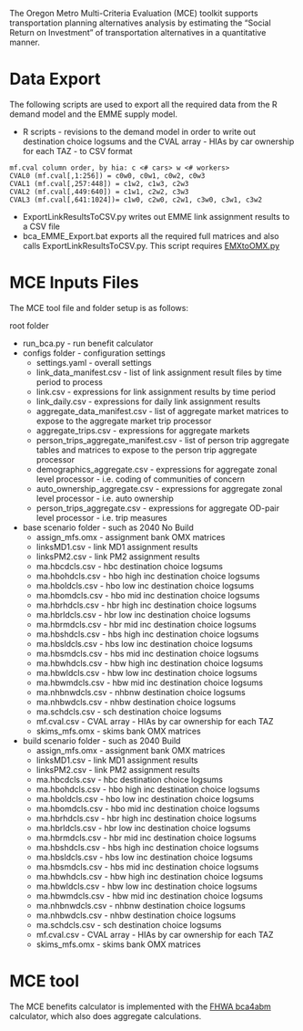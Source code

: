 The Oregon Metro Multi-Criteria Evaluation (MCE) toolkit supports transportation planning alternatives analysis by estimating the “Social Return on Investment” of transportation alternatives in a quantitative manner.

# Data Export
The following scripts are used to export all the required data from the R demand model and the EMME supply model.
  - R scripts - revisions to the demand model in order to write out 
destination choice logsums and the CVAL array - HIAs by car ownership for each TAZ - to CSV format

```
mf.cval column order, by hia: c <# cars> w <# workers>
CVAL0 (mf.cval[,1:256]) = c0w0, c0w1, c0w2, c0w3
CVAL1 (mf.cval[,257:448]) = c1w2, c1w3, c2w3
CVAL2 (mf.cval[,449:640]) = c1w1, c2w2, c3w3 
CVAL3 (mf.cval[,641:1024])= c1w0, c2w0, c2w1, c3w0, c3w1, c3w2
```
  - ExportLinkResultsToCSV.py writes out EMME link assignment results to a CSV file
  - bca_EMME_Export.bat exports all the required full matrices and also calls 
ExportLinkResultsToCSV.py.  This script requires [EMXtoOMX.py](https://github.com/bstabler/EMXtoOMX)

# MCE Inputs Files 

The MCE tool file and folder setup is as follows:

root folder
  - run_bca.py - run benefit calculator
  - configs folder - configuration settings
      - settings.yaml - overall settings
      - link_data_manifest.csv - list of link assignment result files by time period to process
      - link.csv - expressions for link assignment results by time period
      - link_daily.csv - expressions for daily link assignment results
      - aggregate_data_manifest.csv - list of aggregate market matrices to expose to the aggregate market trip processor
      - aggregate_trips.csv - expressions for aggregate markets
      - person_trips_aggregate_manifest.csv - list of person trip aggregate tables and matrices to expose to the person trip aggregate processor
      - demographics_aggregate.csv - expressions for aggregate zonal level processor - i.e. coding of communities of concern
      - auto_ownership_aggregate.csv - expressions for aggregate zonal level processor - i.e. auto ownership
      - person_trips_aggregate.csv - expressions for aggregate OD-pair level processor - i.e. trip measures
  - base scenario folder - such as 2040 No Build
      - assign_mfs.omx - assignment bank OMX matrices
      - linksMD1.csv - link MD1 assignment results
      - linksPM2.csv - link PM2 assignment results
      - ma.hbcdcls.csv - hbc destination choice logsums
      - ma.hbohdcls.csv - hbo high inc destination choice logsums
      - ma.hboldcls.csv - hbo low inc destination choice logsums
      - ma.hbomdcls.csv - hbo mid inc destination choice logsums
      - ma.hbrhdcls.csv - hbr high inc destination choice logsums
      - ma.hbrldcls.csv - hbr low inc destination choice logsums
      - ma.hbrmdcls.csv - hbr mid inc destination choice logsums
      - ma.hbshdcls.csv - hbs high inc destination choice logsums
      - ma.hbsldcls.csv - hbs low inc destination choice logsums
      - ma.hbsmdcls.csv - hbs mid inc destination choice logsums
      - ma.hbwhdcls.csv - hbw high inc destination choice logsums
      - ma.hbwldcls.csv - hbw low inc destination choice logsums
      - ma.hbwmdcls.csv - hbw mid inc destination choice logsums
      - ma.nhbnwdcls.csv - nhbnw destination choice logsums
      - ma.nhbwdcls.csv - nhbw destination choice logsums
      - ma.schdcls.csv - sch destination choice logsums
      - mf.cval.csv - CVAL array - HIAs by car ownership for each TAZ
      - skims_mfs.omx - skims bank OMX matrices
  - build scenario folder - such as 2040 Build
      - assign_mfs.omx - assignment bank OMX matrices
      - linksMD1.csv - link MD1 assignment results
      - linksPM2.csv - link PM2 assignment results
      - ma.hbcdcls.csv - hbc destination choice logsums
      - ma.hbohdcls.csv - hbo high inc destination choice logsums
      - ma.hboldcls.csv - hbo low inc destination choice logsums
      - ma.hbomdcls.csv - hbo mid inc destination choice logsums
      - ma.hbrhdcls.csv - hbr high inc destination choice logsums
      - ma.hbrldcls.csv - hbr low inc destination choice logsums
      - ma.hbrmdcls.csv - hbr mid inc destination choice logsums
      - ma.hbshdcls.csv - hbs high inc destination choice logsums
      - ma.hbsldcls.csv - hbs low inc destination choice logsums
      - ma.hbsmdcls.csv - hbs mid inc destination choice logsums
      - ma.hbwhdcls.csv - hbw high inc destination choice logsums
      - ma.hbwldcls.csv - hbw low inc destination choice logsums
      - ma.hbwmdcls.csv - hbw mid inc destination choice logsums
      - ma.nhbnwdcls.csv - nhbnw destination choice logsums
      - ma.nhbwdcls.csv - nhbw destination choice logsums
      - ma.schdcls.csv - sch destination choice logsums
      - mf.cval.csv - CVAL array - HIAs by car ownership for each TAZ
      - skims_mfs.omx - skims bank OMX matrices

# MCE tool

The MCE benefits calculator is implemented with the [FHWA bca4abm](https://github.com/RSGInc/bca4abm) calculator, which also does aggregate calculations.
